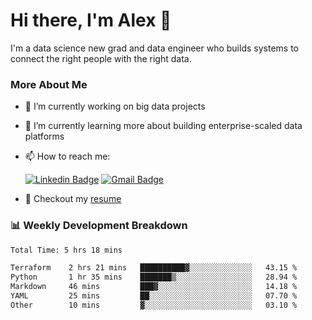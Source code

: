 # Hi there, I'm Alex  👋

I'm a data science new grad and data engineer who builds systems to connect the right people with the right data. 

### More About Me

- 🔭 I’m currently working on big data projects
- 🌱 I’m currently learning more about building enterprise-scaled data platforms
- 📫 How to reach me:

  [![Linkedin Badge](https://img.shields.io/badge/LinkedIn-0077B5?style=for-the-badge&logo=linkedin&logoColor=white)](https://www.linkedin.com/in/alex-chen-112523chen/) [![Gmail Badge](https://img.shields.io/badge/Gmail-D14836?style=for-the-badge&logo=gmail&logoColor=white)](mailto:itsalexchen@gmail.com)
- 📝 Checkout my [resume](https://itsalexchen.vercel.app/AlexChenResume.pdf)



### 📊 Weekly Development Breakdown
<!--START_SECTION:waka-->

```txt
Total Time: 5 hrs 18 mins

Terraform    2 hrs 21 mins   ██████████▓░░░░░░░░░░░░░░   43.15 %
Python       1 hr 35 mins    ███████▒░░░░░░░░░░░░░░░░░   28.94 %
Markdown     46 mins         ███▓░░░░░░░░░░░░░░░░░░░░░   14.18 %
YAML         25 mins         ██░░░░░░░░░░░░░░░░░░░░░░░   07.70 %
Other        10 mins         ▓░░░░░░░░░░░░░░░░░░░░░░░░   03.10 %
```

<!--END_SECTION:waka-->
